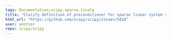 ```yaml
---
tags: Documentation,scipy.sparse.linalg
title: "Clarify definition of preconditioner for sparse linear system solvers"
html_url: "https://github.com/scipy/scipy/issues/5818"
user: anntzer
repo: scipy/scipy
---
```


